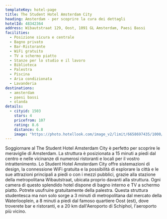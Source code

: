 ```yaml
---
templateKey: hotel-page
title: The Student Hotel Amsterdam City
heading: Amsterdam - per scoprire la cura dei dettagli
hotelId: 48342364
address: Wibautstraat 129, Oost, 1091 GL Amsterdam, Paesi Bassi
facilities:
  - Posizione sicura e centrale
  - Bagno privato
  - Bar-Ristorante
  - WiFi gratuito
  - TV a schermo piatto
  - Stanze per lo studio e il lavoro
  - Biblioteca
  - Palestra
  - Piscina
  - Aria condizionata
  - Lavanderia
destinations:
  - amsterdam
  - paesi bassi
  - olanda
details:
  - cityid: 1503
    stars: 4
    pricefrom: 107
    rating: 8.6
    distance: 6.8
    image: "https://photo.hotellook.com/image_v2/limit/6658697435/1000/520.auto"
---
```

Soggiornare al The Student Hotel Amsterdam City è perfetto per scoprire le meraviglie di Amsterdam. La struttura è posizionata a 15 minuti a piedi dal centro e nelle vicinanze di numerosi ristoranti e locali per il vostro intrattenimento. Lo Student Hotel Amsterdam City offre sistemazioni di design, la connessione WiFi gratuita e la possibilità di esplorare la città e le sue attrazioni principali a piedi o con i mezzi pubblici, grazie alla stazione della metropolitana Wibautstraat, ubicata proprio davanti alla struttura. Ogni camera di questo splendido hotel dispone di bagno interno e TV a schermo piatto. Potrete usufruire gratuitamente della palestra. Questa struttura studentesca ma non solo sorge a 3 minuti di metropolitana dal mercato della Waterlooplein, a 8 minuti a piedi dal famoso quartiere Oost (est), dove troverete bar e ristoranti, e a 20 km dall'Aeroporto di Schiphol, l'aeroporto più vicino.